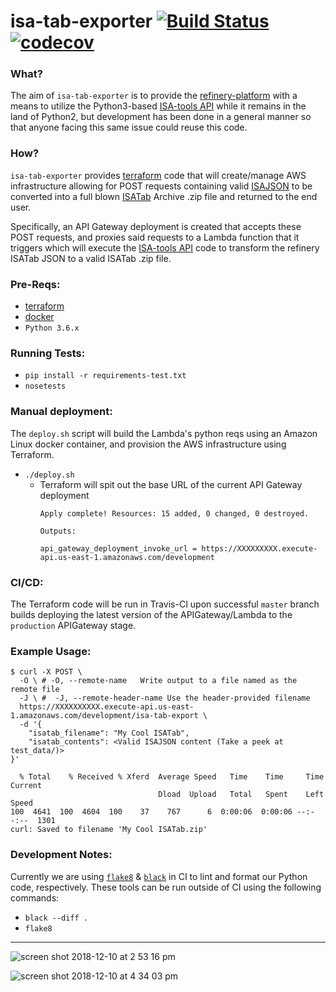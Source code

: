 # isa-tab-exporter [![Build Status](https://travis-ci.com/scottx611x/isa-tab-exporter.svg?branch=master)](https://travis-ci.com/scottx611x/isa-tab-exporter) [![codecov](https://codecov.io/gh/scottx611x/isa-tab-exporter/branch/master/graph/badge.svg)](https://codecov.io/gh/scottx611x/isa-tab-exporter)

### What?
The aim of `isa-tab-exporter` is to provide the [refinery-platform](https://github.com/refinery-platform/refinery-platform) with a means to utilize the Python3-based [ISA-tools API](https://github.com/ISA-tools/isa-api) while it remains in the land of Python2, but development has been done in a general manner so that anyone facing this same issue could reuse this code.

### How?
`isa-tab-exporter` provides [terraform](https://www.terraform.io/) code that will create/manage AWS infrastructure allowing for POST requests containing valid [ISAJSON](https://isa-specs.readthedocs.io/en/latest/isajson.html) to be converted into a full blown [ISATab](http://www.dcc.ac.uk/resources/metadata-standards/isa-tab) Archive .zip file and returned to the end user.

Specifically, an API Gateway deployment is created that accepts these POST requests, and proxies said requests to a Lambda function that it triggers which will execute the [ISA-tools API](https://github.com/ISA-tools/isa-api) code to transform the refinery ISATab JSON to a valid ISATab .zip file.

### Pre-Reqs:
- [terraform](https://www.terraform.io/)
- [docker](https://docs.docker.com/)
- `Python 3.6.x`

### Running Tests:
- `pip install -r requirements-test.txt`
- `nosetests`

### Manual deployment:
The `deploy.sh` script will build the Lambda's python reqs using an Amazon Linux docker container, and provision the AWS infrastructure using Terraform.

- `./deploy.sh`
    - Terraform will spit out the base URL of the current API Gateway deployment
        ```
        Apply complete! Resources: 15 added, 0 changed, 0 destroyed.

        Outputs:

        api_gateway_deployment_invoke_url = https://XXXXXXXXX.execute-api.us-east-1.amazonaws.com/development
        ```

### CI/CD:
The Terraform code will be run in Travis-CI upon successful `master` branch builds deploying the latest version of the APIGateway/Lambda to the `production` APIGateway stage.

### Example Usage:
```
$ curl -X POST \
  -O \ # -O, --remote-name   Write output to a file named as the remote file
  -J \ #  -J, --remote-header-name Use the header-provided filename
  https://XXXXXXXXXX.execute-api.us-east-1.amazonaws.com/development/isa-tab-export \
  -d '{
    "isatab_filename": "My Cool ISATab",
    "isatab_contents": <Valid ISAJSON content (Take a peek at test_data/)>
}'

  % Total    % Received % Xferd  Average Speed   Time    Time     Time  Current
                                 Dload  Upload   Total   Spent    Left  Speed
100  4641  100  4604  100    37    767      6  0:00:06  0:00:06 --:--:--  1301
curl: Saved to filename 'My Cool ISATab.zip'
```

### Development Notes:
Currently we are using [`flake8`](https://github.com/PyCQA/flake8) & [`black`](https://github.com/ambv/black) in CI to lint and format our Python code, respectively. These tools can be run outside of CI using the following commands:
- `black --diff .`
- `flake8`

---

![screen shot 2018-12-10 at 2 53 16 pm](https://user-images.githubusercontent.com/5629547/49757849-692cd680-fc8b-11e8-833a-f5cd3e45ed1e.png)


![screen shot 2018-12-10 at 4 34 03 pm](https://user-images.githubusercontent.com/5629547/49763058-9aac9e80-fc99-11e8-9634-13d85a8093d7.png)
